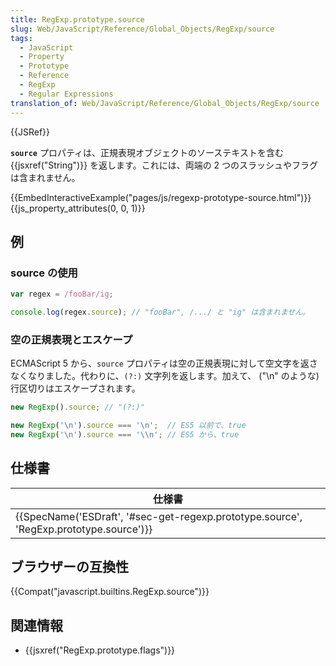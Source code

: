```yaml
---
title: RegExp.prototype.source
slug: Web/JavaScript/Reference/Global_Objects/RegExp/source
tags:
  - JavaScript
  - Property
  - Prototype
  - Reference
  - RegExp
  - Regular Expressions
translation_of: Web/JavaScript/Reference/Global_Objects/RegExp/source
---
```

{{JSRef}}

**`source`** プロパティは、正規表現オブジェクトのソーステキストを含む {{jsxref("String")}} を返します。これには、両端の 2 つのスラッシュやフラグは含まれません。

{{EmbedInteractiveExample("pages/js/regexp-prototype-source.html")}}{{js_property_attributes(0, 0, 1)}}

## 例

### source の使用

```js
var regex = /fooBar/ig;

console.log(regex.source); // "fooBar", /.../ と "ig" は含まれません。
```

### 空の正規表現とエスケープ

ECMAScript 5 から、`source` プロパティは空の正規表現に対して空文字を返さなくなりました。代わりに、`(?:)` 文字列を返します。加えて、 ("\n" のような) 行区切りはエスケープされます。

```js
new RegExp().source; // "(?:)"

new RegExp('\n').source === '\n';  // ES5 以前で、true
new RegExp('\n').source === '\\n'; // ES5 から、true
```

## 仕様書

| 仕様書                                                                                                               |
| -------------------------------------------------------------------------------------------------------------------- |
| {{SpecName('ESDraft', '#sec-get-regexp.prototype.source', 'RegExp.prototype.source')}} |

## ブラウザーの互換性

{{Compat("javascript.builtins.RegExp.source")}}

## 関連情報

- {{jsxref("RegExp.prototype.flags")}}
